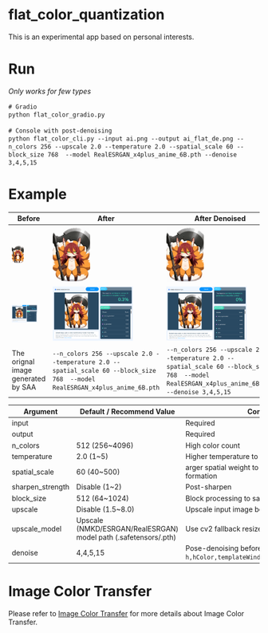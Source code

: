 # flat_color_quantization
This is an experimental app based on personal interests.      

# Run 
*Only works for few types*      
```
# Gradio
python flat_color_gradio.py

# Console with post-denoising
python flat_color_cli.py --input ai.png --output ai_flat_de.png --n_colors 256 --upscale 2.0 --temperature 2.0 --spatial_scale 60 --block_size 768  --model RealESRGAN_x4plus_anime_6B.pth --denoise 3,4,5,15
```

# Example 
| Before | After | After Denoised |
| --- | --- | --- |
| <img src="https://github.com/mirabarukaso/flat_color_quantization/blob/main/imgs/ai_before.png" width=35%> | <img src="https://github.com/mirabarukaso/flat_color_quantization/blob/main/imgs/ai_after.png" width=35%> | <img src="https://github.com/mirabarukaso/flat_color_quantization/blob/main/imgs/ai_after_de.png" width=35%> |
| <img src="https://github.com/mirabarukaso/flat_color_quantization/blob/main/imgs/example_before.png" width=75%> | <img src="https://github.com/mirabarukaso/flat_color_quantization/blob/main/imgs/example_after.png" width=75%> | <img src="https://github.com/mirabarukaso/flat_color_quantization/blob/main/imgs/example_after_de.png" width=75%> |
| The orignal image generated by SAA | `--n_colors 256 --upscale 2.0 --temperature 2.0 --spatial_scale 60 --block_size 768  --model RealESRGAN_x4plus_anime_6B.pth` | `--n_colors 256 --upscale 2.0 --temperature 2.0 --spatial_scale 60 --block_size 768  --model RealESRGAN_x4plus_anime_6B.pth --denoise 3,4,5,15` |

| Argument | Default / Recommend Value | Comment |
| --- | --- | --- |
| input | | Required |
| output | | Required |
| n_colors | 512 (256~4096) | High color count |
| temperature | 2.0 (1~5) | Higher temperature to enhance soft assignment |
| spatial_scale | 60 (40~500) | arger spatial weight to promote large region formation |
| sharpen_strength| Disable (1~2) | Post-sharpen |
| block_size| 512 (64~1024) | Block processing to save VRAM |
| upscale | Disable (1.5~8.0) | Upscale input image before GPU soft |
| upscale_model | Upscale (NMKD/ESRGAN/RealESRGAN) model path (.safetensors/.pth) | Use cv2 fallback resize if not present |
| denoise | 4,4,5,15 | Pose-denoising before Post-sharpen `h,hColor,templateWindowSize,searchWindowSize` |


# Image Color Transfer
Please refer to [Image Color Transfer](https://github.com/mirabarukaso/ComfyUI_Mira#image-color-transfer) for more details about Image Color Transfer.      
